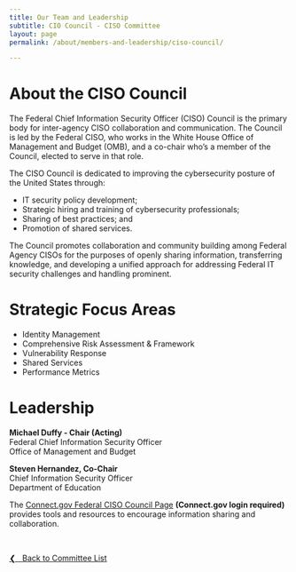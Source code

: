 ```yaml
---
title: Our Team and Leadership
subtitle: CIO Council - CISO Committee
layout: page
permalink: /about/members-and-leadership/ciso-council/

---
```

# About the CISO Council
The Federal Chief Information Security Officer (CISO) Council is the primary body for inter-agency CISO collaboration and communication. The Council is led by the Federal CISO, who works in the White House Office of Management and Budget (OMB), and a co-chair who’s a member of the Council, elected to serve in that role.

The CISO Council is dedicated to improving the cybersecurity posture of the United States through:
* IT security policy development;
* Strategic hiring and training of cybersecurity professionals;
* Sharing of best practices; and
* Promotion of shared services.

The Council promotes collaboration and community building among Federal Agency CISOs for the purposes of openly sharing information, transferring knowledge, and developing a unified approach for addressing Federal IT security challenges and handling prominent.

# Strategic Focus Areas
* Identity Management
* Comprehensive Risk Assessment & Framework
* Vulnerability Response
* Shared Services
* Performance Metrics

# Leadership
**Michael Duffy - Chair (Acting)**<br/>
Federal Chief Information Security Officer<br/>
Office of Management and Budget<br/>


**Steven Hernandez, Co-Chair**<br/>
Chief Information Security Officer<br/>
Department  of Education

The [Connect.gov Federal CISO Council Page](https://community.connect.gov/x/JgLbRw) **(Connect.gov login required)** provides tools and resources to encourage information sharing and collaboration.

&nbsp;

<a href="{{site.baseurl}}/about/members-and-leadership/#council-committees">&#10094; &nbsp; Back to Committee List</a><br>
